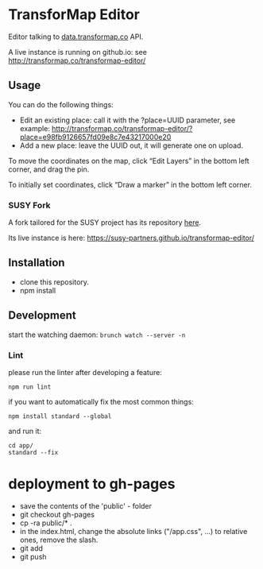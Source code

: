 # TransforMap Editor

Editor talking to [data.transformap.co](https://github.com/TransforMap/data.transformap.co) API.

A live instance is running on github.io: see http://transformap.co/transformap-editor/

## Usage

You can do the following things:

* Edit an existing place: call it with the ?place=UUID parameter, see example: http://transformap.co/transformap-editor/?place=e98fb9126657fd09e8c7e43217000e20
* Add a new place: leave the UUID out, it will generate one on upload.

To move the coordinates on the map, click “Edit Layers” in the bottom left corner, and drag the pin.

To initially set coordinates, click “Draw a marker” in the bottom left corner.

### SUSY Fork

A fork tailored for the SUSY project has its repository [here](https://github.com/susy-partners/transformap-editor).

Its live instance is here: https://susy-partners.github.io/transformap-editor/

## Installation

* clone this repository.
* npm install

## Development

start the watching daemon: ```brunch watch --server -n```

### Lint

please run the linter after developing a feature:

```npm run lint```

if you want to automatically fix the most common things:

```npm install standard --global```

and run it:

    cd app/
    standard --fix


# deployment to gh-pages

* save the contents of the 'public' - folder
* git checkout gh-pages
* cp -ra public/\* .
* in the index.html, change the absolute links ("/app.css", …) to relative ones, remove the slash.
* git add
* git push
